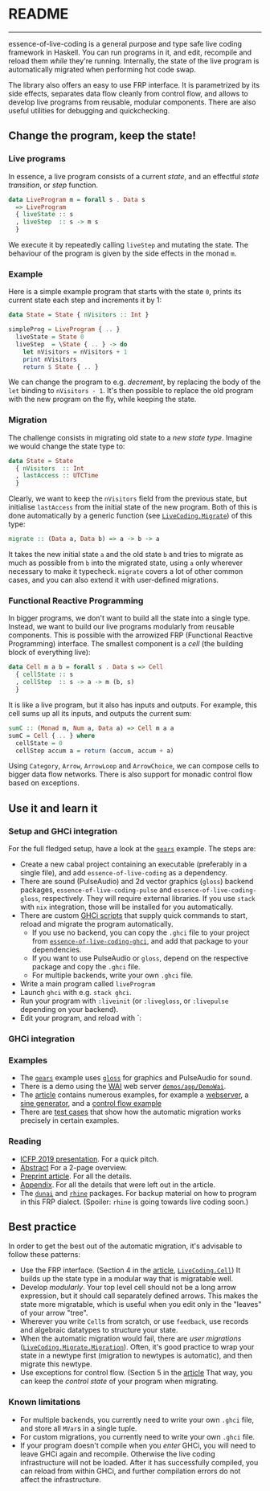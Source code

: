 # README
--------

essence-of-live-coding is a general purpose and type safe live coding framework in Haskell.
You can run programs in it, and edit, recompile and reload them _while_ they're running.
Internally, the state of the live program is automatically migrated when performing hot code swap.

The library also offers an easy to use FRP interface.
It is parametrized by its side effects,
separates data flow cleanly from control flow,
and allows to develop live programs from reusable, modular components.
There are also useful utilities for debugging and quickchecking.

## Change the program, keep the state!

### Live programs

In essence, a live program consists of a current _state_,
and an effectful _state transition_, or _step_ function.

```haskell
data LiveProgram m = forall s . Data s
  => LiveProgram
  { liveState :: s
  , liveStep  :: s -> m s
  }
```

We execute it by repeatedly calling `liveStep` and mutating the state.
The behaviour of the program is given by the side effects in the monad `m`.

### Example

Here is a simple example program that starts with the state `0`,
prints its current state each step and increments it by 1:

```haskell
data State = State { nVisitors :: Int }

simpleProg = LiveProgram { .. }
  liveState = State 0
  liveStep  = \State { .. } -> do
    let nVisitors = nVisitors + 1
    print nVisitors
    return $ State { .. }
```

We can change the program to e.g. _decrement_,
by replacing the body of the `let` binding to `nVisitors - 1`.
It's then possible to replace the old program with the new program on the fly,
while keeping the state.

### Migration

The challenge consists in migrating old state to a _new state type_.
Imagine we would change the state type to:

```haskell
data State = State
  { nVisitors  :: Int
  , lastAccess :: UTCTime
  }
```

Clearly, we want to keep the `nVisitors` field from the previous state,
but initialise `lastAccess` from the initial state of the new program.
Both of this is done automatically by a generic function (see [`LiveCoding.Migrate`](https://github.com/turion/essence-of-live-coding/blob/master/essence-of-live-coding/src/LiveCoding/Migrate.lhs)) of this type:

```haskell
migrate :: (Data a, Data b) => a -> b -> a
```

It takes the new initial state `a` and the old state `b` and tries to migrate as much as possible from `b` into the migrated state,
using `a` only wherever necessary to make it typecheck.
`migrate` covers a lot of other common cases,
and you can also extend it with user-defined migrations.

### Functional Reactive Programming

In bigger programs, we don't want to build all the state into a single type.
Instead, we want to build our live programs modularly from reusable components.
This is possible with the arrowized FRP (Functional Reactive Programming) interface.
The smallest component is a _cell_ (the building block of everything live):

```haskell
data Cell m a b = forall s . Data s => Cell
  { cellState :: s
  , cellStep  :: s -> a -> m (b, s)
  }
```

It is like a live program, but it also has inputs and outputs.
For example, this cell sums up all its inputs, and outputs the current sum:

```haskell
sumC :: (Monad m, Num a, Data a) => Cell m a a
sumC = Cell { .. } where
  cellState = 0
  cellStep accum a = return (accum, accum + a)
```

Using `Category`, `Arrow`, `ArrowLoop` and `ArrowChoice`,
we can compose cells to bigger data flow networks.
There is also support for monadic control flow based on exceptions.

## Use it and learn it

### Setup and GHCi integration

For the full fledged setup, have a look at the [`gears`](https://github.com/turion/essence-of-live-coding/tree/master/gears) example.
The steps are:

* Create a new cabal project containing an executable
  (preferably in a single file),
  and add `essence-of-live-coding` as a dependency.
* There are sound (PulseAudio) and 2d vector graphics (`gloss`) backend packages,
  `essence-of-live-coding-pulse` and `essence-of-live-coding-gloss`,
  respectively.
  They will require external libraries.
  If you use `stack` with `nix` integration,
  those will be installed for you automatically.
* There are custom [GHCi scripts](https://downloads.haskell.org/~ghc/latest/docs/html/users_guide/ghci.html#the-ghci-and-haskeline-files) that supply quick commands to start, reload and migrate the program automatically.
  * If you use no backend, you can copy the `.ghci` file to your project from [`essence-of-live-coding-ghci`](https://github.com/turion/essence-of-live-coding/blob/master/essence-of-live-coding-ghci/.ghci),
  and add that package to your dependencies.
  * If you want to use PulseAudio or `gloss`, depend on the respective package and copy the `.ghci` file.
  * For multiple backends, write your own `.ghci` file.
* Write a main program called `liveProgram`
* Launch `ghci` with e.g. `stack ghci`.
* Run your program with `:liveinit` (or `:livegloss`, or `:livepulse` depending on your backend).
* Edit your program, and reload with `:

### GHCi integration

### Examples

* The [`gears`](https://github.com/turion/essence-of-live-coding/tree/master/gears) example uses [`gloss`](http://gloss.ouroborus.net/) for graphics and PulseAudio for sound.
* There is a demo using the [WAI](https://www.stackage.org/package/wai) web server [`demos/app/DemoWai`](https://github.com/turion/essence-of-live-coding/blob/master/demos/app/DemoWai.hs).
* The [article](https://www.manuelbaerenz.de/essence-of-live-coding/EssenceOfLiveCoding.pdf#section.4) contains numerous examples,
  for example a [webserver](https://www.manuelbaerenz.de/essence-of-live-coding/EssenceOfLiveCoding.pdf#subsection.3.2),
  a [sine generator](https://www.manuelbaerenz.de/essence-of-live-coding/EssenceOfLiveCoding.pdf#subsection.4.3),
  and a [control flow example](https://www.manuelbaerenz.de/essence-of-live-coding/EssenceOfLiveCoding.pdf#subsection.5.2)
* There are [test cases](https://github.com/turion/essence-of-live-coding/tree/master/essence-of-live-coding/test) that show how the automatic migration works precisely in certain examples.

### Reading

* [ICFP 2019 presentation](https://www.manuelbaerenz.de/essence-of-live-coding/EssenceOfLiveCodingPresentation.html).
  For a quick pitch.
* [Abstract](https://www.manuelbaerenz.de/essence-of-live-coding/EssenceOfLiveCodingAbstract.pdf)
  For a 2-page overview.
* [Preprint article](https://www.manuelbaerenz.de/essence-of-live-coding/EssenceOfLiveCoding.pdf).
  For all the details.
* [Appendix](https://www.manuelbaerenz.de/essence-of-live-coding/EssenceOfLiveCodingAppendix.pdf).
  For all the details that were left out in the article.
* The [`dunai`](http://hackage.haskell.org/package/dunai) and [`rhine`](https://github.com/turion/rhine) packages.
  For backup material on how to program in this FRP dialect.
  (Spoiler: `rhine` is going towards live coding soon.)

## Best practice

In order to get the best out of the automatic migration,
it's advisable to follow these patterns:

* Use the FRP interface.
  (Section 4 in the [article](https://www.manuelbaerenz.de/essence-of-live-coding/EssenceOfLiveCoding.pdf#section.4),
  [`LiveCoding.Cell`](https://github.com/turion/essence-of-live-coding/blob/master/essence-of-live-coding/src/LiveCoding/Cell.lhs))
  It builds up the state type in a modular way that is migratable well.
* Develop _modularly_.
  Your top level cell should not be a long arrow expression,
  but it should call separately defined arrows.
  This makes the state more migratable,
  which is useful when you edit only in the "leaves" of your arrow "tree".
* Wherever you write `Cell`s from scratch,
  or use `feedback`,
  use records and algebraic datatypes to structure your state.
* When the automatic migration would fail, there are _user migrations_ ([`LiveCoding.Migrate.Migration`](https://github.com/turion/essence-of-live-coding/blob/master/essence-of-live-coding/src/LiveCoding/Migrate/Migration.hs)).
  Often, it's good practice to wrap your state in a newtype first
  (migration to newtypes is automatic),
  and then migrate this newtype.
* Use exceptions for control flow.
  (Section 5 in the [article](https://www.manuelbaerenz.de/essence-of-live-coding/EssenceOfLiveCoding.pdf#section.5)
  That way, you can keep the _control state_ of your program when migrating.

### Known limitations

* For multiple backends, you currently need to write your own `.ghci` file, and store all `MVar`s in a single tuple.
* For custom migrations, you currently need to write your own `.ghci` file.
* If your program doesn't compile when you _enter_ GHCi,
  you will need to leave GHCi again and recompile.
  Otherwise the live coding infrastructure will not be loaded.
  After it has successfully compiled, you can reload from within GHCi,
  and further compilation errors do not affect the infrastructure.
